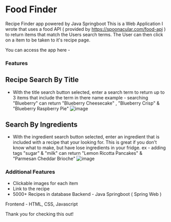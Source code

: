 # Food Finder
 Recipe Finder app powered by Java Springboot
This is a Web Application I wrote that uses a food API ( provided by https://spoonacular.com/food-api ) to return items that match the Users search terms. The User can then click on a item to be taken to it's recipe page.

You can access the app here - 

### Features
## Recipe Search By Title
- With the title search button selected, enter a search term to return up to 3 items that include the term in there name example - searching "Blueberry" can return "Blueberry Cheesecake" , "Blueberry Crisp" & "Blueberry Raspberry Pie" 
![image](https://user-images.githubusercontent.com/118638677/202879310-71dd98f2-d1eb-4a4e-9dc3-65aba6f3f2cc.png)

## Search By Ingredients
- With the ingredient search button selected, enter an ingredient that is included with a recipe that your looking for. This is great if you don't know what to make, but have lose ingredients in your fridge. ex - adding tags "sugar" & "milk" can return "Lemon Ricotta Pancakes" & "Parmesan Cheddar Brioche" 
![image](https://user-images.githubusercontent.com/118638677/202879312-400ad023-90d5-422f-b032-5e41e36761a3.png)

### Additional Features
- Clickable images for each item
- Link to the recipe
- 5000+ Recipes in database
Backend - Java Springboot ( Spring Web )

Frontend - HTML, CSS, Javascript

Thank you for checking this out!

